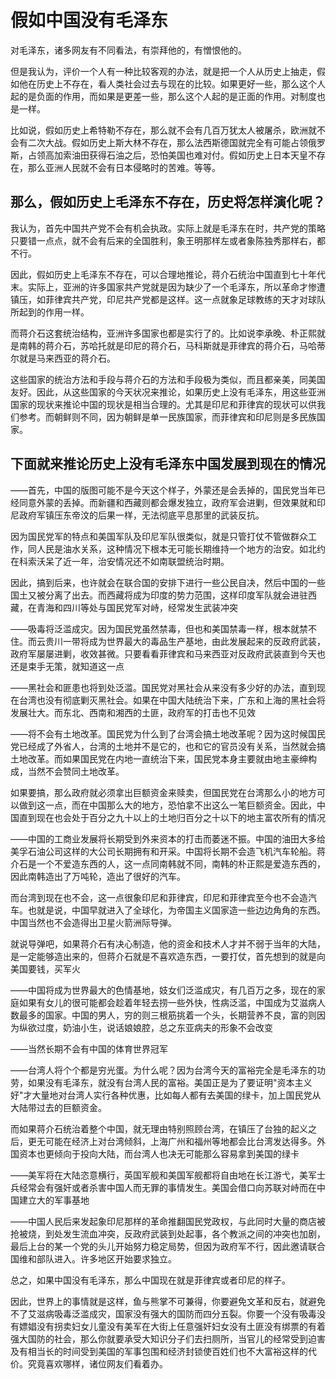 # 假如中国没有毛泽东

对毛泽东，诸多网友有不同看法，有崇拜他的，有憎恨他的。

但是我认为，评价一个人有一种比较客观的办法，就是把一个人从历史上抽走，假如他在历史上不存在，看人类社会过去与现在的比较。如果更好一些，那么这个人起的是负面的作用，而如果是更差一些，那么这个人起的是正面的作用。对制度也是一样。

比如说，假如历史上希特勒不存在，那么就不会有几百万犹太人被屠杀，欧洲就不会有二次大战。假如历史上斯大林不存在，那么法西斯德国就完全有可能占领俄罗斯，占领高加索油田获得石油之后，恐怕美国也难对付。假如历史上日本天皇不存在，那么亚洲人民就不会有日本侵略时的苦难。等等。

## 那么，假如历史上毛泽东不存在，历史将怎样演化呢？

我认为，首先中国共产党不会有机会执政。实际上就是毛泽东在时，共产党的策略只要错一点点，就不会有后来的全国胜利，象王明那样左或者象陈独秀那样右，都不行。

因此，假如历史上毛泽东不存在，可以合理地推论，蒋介石统治中国直到七十年代末。实际上，亚洲的许多国家共产党就是因为缺少了一个毛泽东，所以革命才惨遭镇压，如菲律宾共产党，印尼共产党都是这样。这一点就象足球教练的天才对球队所起到的作用一样。

而蒋介石这套统治结构，亚洲许多国家也都是实行了的。比如说李承晚、朴正熙就是南韩的蒋介石，苏哈托就是印尼的蒋介石，马科斯就是菲律宾的蒋介石，马哈蒂尔就是马来西亚的蒋介石。

这些国家的统治方法和手段与蒋介石的方法和手段极为类似，而且都亲美，同美国友好。因此，从这些国家的今天状况来推论，如果历史上没有毛泽东，用这些亚洲国家的现状来推论中国的现状是相当合理的。尤其是印尼和菲律宾的现状可以供我们参考。而朝鲜则不同，因为朝鲜是单一民族国家，而菲律宾和印尼则是多民族国家。

## 下面就来推论历史上没有毛泽东中国发展到现在的情况

——首先，中国的版图可能不是今天这个样子，外蒙还是会丢掉的，国民党当年已经同意外蒙的丢掉。而新疆和西藏则都会爆发独立，政府军会进剿，但效果就和印尼政府军镇压东帝汶的后果一样，无法彻底平息那里的武装反抗。

因为国民党军的特点和美国军队及印尼军队很类似，就是只管打仗不管做群众工作，同人民是油水关系，这种情况下根本无可能长期维持一个地方的治安。如北约在科索沃呆了近一年，治安情况还不如南联盟统治时期。

因此，搞到后来，也许就会在联合国的安排下进行一些公民自决，然后中国的一些国土又被分离了出去。而西藏将成为印度的势力范围，这样印度军队就会进驻西藏，在青海和四川等处与国民党军对峙，经常发生武装冲突

——吸毒将泛滥成灾。因为国民党虽然禁毒，但也和美国禁毒一样，根本就禁不住。而云贵川一带将成为世界最大的毒品生产基地，由此发展起来的反政府武装，政府军屡屡进剿，收效甚微。只要看看菲律宾和马来西亚对反政府武装直到今天也还是束手无策，就知道这一点

——黑社会和匪患也将到处泛滥。国民党对黑社会从来没有多少好的办法，直到现在台湾也没有彻底剿灭黑社会。如果在中国大陆统治下来，广东和上海的黑社会将发展壮大。而东北、西南和湘西的土匪，政府军的打击也不见效

——将不会有土地改革。国民党为什么到了台湾会搞土地改革呢？因为这时候国民党已经成了外省人，台湾的土地并不是它的，也和它的官员没有关系，当然就会搞土地改革。而如果国民党在内地一直统治下来，国民党本身主要就由地主豪绅构成，当然不会赞同土地改革。

如果要搞，那么政府就必须拿出巨额资金来赎卖，但国民党在台湾那么小的地方可以做到这一点，而在中国那么大的地方，恐怕拿不出这么一笔巨额资金。因此，中国直到现在也会处于百分之九十以上的土地归百分之十以下的地主富农所有的情况

——中国的工商业发展将长期受到外来资本的打击而萎迷不振。中国的油田大多给美孚石油公司这样的大公司长期拥有和开采。中国将长期不会造飞机汽车轮船。蒋介石是一个不爱造东西的人，这一点同南韩就不同，南韩的朴正熙是爱造东西的，因此南韩造出了万吨轮，造出了很好的汽车。

而台湾到现在也不会，这一点很象印尼和菲律宾，印尼和菲律宾至今也不会造汽车。也就是说，中国早就进入了全球化，为帝国主义国家造一些边边角角的东西。中国当然也不会造得出卫星火箭洲际导弹。

就说导弹吧，如果蒋介石有决心制造，他的资金和技术人才并不弱于当年的大陆，是一定能够造出来的，但蒋介石就是不喜欢造东西，一要打仗，首先想到的就是向美国要钱，买军火

——中国将成为世界最大的色情基地，妓女们泛滥成灾，有几百万之多，现在的家庭如果有女儿的很可能都会趁着年轻去捞一些外快，性病泛滥，中国成为艾滋病人数最多的国家。中国的男人，穷的则三根筋挑着一个头，长期营养不良，富的则因为纵欲过度，奶油小生，说话娘娘腔，总之东亚病夫的形象不会改变

——当然长期不会有中国的体育世界冠军

——台湾人将个个都是穷光蛋。为什么呢？因为台湾今天的富裕完全是毛泽东的功劳，如果没有毛泽东，就没有台湾人民的富裕。美国正是为了要证明"资本主义好"才大量地对台湾人实行各种优惠，比如每人都有去美国的绿卡，加上国民党从大陆带过去的巨额资金。

而如果蒋介石统治着整个中国，就无理由特别照顾台湾，在镇压了台独的起义之后，更无可能在经济上对台湾倾斜，上海广州和福州等地都会比台湾发达得多。外国资本也更倾向于投向大陆，而台湾人也决无可能那么容易拿到美国的绿卡

——美军将在大陆恣意横行，英国军舰和美国军舰都将自由地在长江游弋，美军士兵经常会有强奸或者杀害中国人而无罪的事情发生。美国会借口向苏联对峙而在中国建立大的军事基地

——中国人民后来发起象印尼那样的革命推翻国民党政权，与此同时大量的商店被抢被烧，到处发生流血冲突，反政府武装到处起事，各个教派之间的冲突也加剧，最后上台的某一个党的头儿开始努力稳定局势，但因为政府军不行，因此邀请联合国维和部队进入。许多地区开始要求独立。

​总之，如果中国没有毛泽东，那么中国现在就是菲律宾或者印尼的样子。

​因此，世界上的事情就是这样，鱼与熊掌不可兼得，你要避免文革和反右，就避免不了艾滋病吸毒泛滥成灾，国家没有强大的国防而四分五裂。你要一个没有吸毒没有嫖娼没有拐卖妇女儿童没有美军在大街上任意强奸妇女没有土匪没有绑票的有着强大国防的社会，那么你就要承受大知识分子们去扫厕所，当官儿的经常受到迫害及有相当长的时间受到美国的军事包围和经济封锁使百姓们也不大富裕这样的代价。究竟喜欢哪样，诸位网友们看着办。
